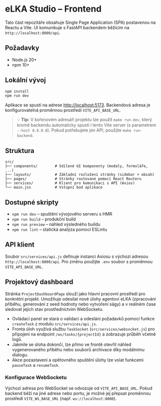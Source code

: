 # eLKA Studio – Frontend

Tato část repozitáře obsahuje Single Page Application (SPA) postavenou na Reactu a Vite. UI komunikuje s FastAPI backendem běžícím na `http://localhost:8000/api`.

## Požadavky

- Node.js 20+
- npm 10+

## Lokální vývoj

```bash
npm install
npm run dev
```

Aplikace se spustí na adrese [http://localhost:5173](http://localhost:5173). Backendová adresa je konfigurovatelná proměnnou prostředí `VITE_API_BASE_URL`.

> 💡 **Tip:** V kořenovém adresáři projektu lze použít `make run-dev`, který kromě backendu automaticky spustí i tento Vite server (s parametrem `--host 0.0.0.0`). Pokud potřebujete jen API, použijte `make run-backend`.

## Struktura

```
src/
├── components/        # Sdílené UI komponenty (modaly, formuláře, ...)
├── layouts/           # Základní rozložení stránky (sidebar + obsah)
├── pages/             # Stránky routované pomocí React Routeru
├── services/          # Klient pro komunikaci s API (Axios)
└── main.jsx           # Vstupní bod aplikace
```

## Dostupné skripty

- `npm run dev` – spuštění vývojového serveru s HMR
- `npm run build` – produkční build
- `npm run preview` – náhled výsledného buildu
- `npm run lint` – statická analýza pomocí ESLintu

## API klient

Soubor `src/services/api.js` definuje instanci Axiosu s výchozí adresou `http://localhost:8000/api`. Pro změnu použijte `.env` soubor s proměnnou `VITE_API_BASE_URL`.

## Projektový dashboard

Stránka `ProjectDashboardPage` slouží jako hlavní pracovní prostředí pro konkrétní projekt. Umožňuje odesílat nové úlohy agentovi eLKA (zpracování příběhu, generování z seed hodnoty nebo vytvoření ságy) a v reálném čase sledovat jejich stav prostřednictvím WebSocketu.

- Ovládací panel se stará o validaci a odeslání požadavků pomocí funkce `createTask` z modulu `src/services/api.js`.
- Fronta úloh využívá službu `TaskSocket` (`src/services/websocket.js`) pro připojení na endpoint `/ws/tasks/{projectId}` a zobrazuje průběh včetně logů.
- Jakmile se úloha dokončí, lze přímo ve frontě otevřít náhled vygenerovaného příběhu nebo souborů archivace díky modálnímu dialogu.
- Akce pozastavení a opětovného spuštění úlohy lze volat funkcemi `pauseTask` a `resumeTask`.

### Konfigurace WebSocketu

Výchozí adresa pro WebSocket se odvozuje od `VITE_API_BASE_URL`. Pokud backend běží na jiné adrese nebo portu, je možné jej přepsat proměnnou prostředí `VITE_WS_BASE_URL` (např. `ws://localhost:8000`).

